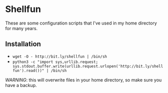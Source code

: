 Shellfun
========

These are some configuration scripts that I've used in my home
directory for many years.

Installation
------------

* `wget -O - http://bit.ly/shellfun | /bin/sh`
* `python3 -c "import sys,urllib.request; sys.stdout.buffer.write(urllib.request.urlopen('http://bit.ly/shellfun').read())" | /bin/sh`

*WARNING*: this will overwrite files in your home directory, so make
sure you have a backup.
